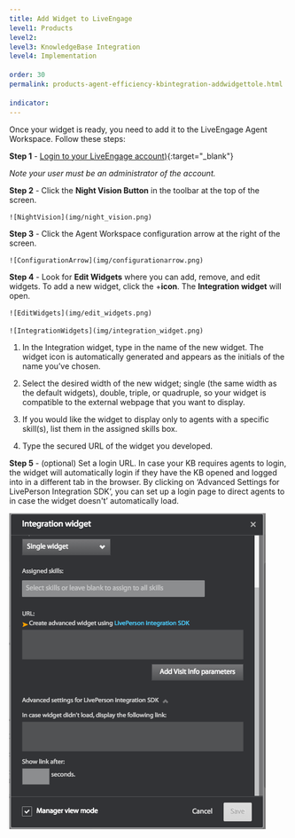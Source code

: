 ```yaml
---
title: Add Widget to LiveEngage
level1: Products
level2: 
level3: KnowledgeBase Integration
level4: Implementation

order: 30
permalink: products-agent-efficiency-kbintegration-addwidgettole.html

indicator:
---
```


Once your widget is ready, you need to add it to the LiveEngage Agent Workspace.  Follow these steps:

**Step 1** - [Login to your LiveEngage account)](https://authentication.liveperson.net/login.html){:target="_blank"}

_Note your user must be an administrator of the account._

**Step 2** - Click the **Night Vision Button** in the toolbar at the top of the screen. 

	![NightVision](img/night_vision.png)

**Step 3** - Click the Agent Workspace configuration arrow at the right of the screen. 

	![ConfigurationArrow](img/configurationarrow.png)

**Step 4** - Look for **Edit Widgets** where you can add, remove, and edit widgets. To add a new widget, click the +**icon**. The **Integration widget** will open. 

	![EditWidgets](img/edit_widgets.png)

	![IntegrationWidgets](img/integration_widget.png)

  1. In the Integration widget, type in the name of the new widget. The widget icon is automatically generated and appears as the initials of the name you’ve chosen.

  2. Select the desired width of the new widget; single (the same width as the default widgets), double, triple, or quadruple, so your widget is compatible to the external webpage that you want to display.

  3. If you would like the widget to display only to agents with a specific skill(s), list them in the assigned skills box.

  4. Type the secured URL of the widget you developed.

**Step 5** - (optional) Set a login URL.  In case your KB requires agents to login, the widget will automatically login if they have the KB opened and logged into in a different tab in the browser.  By clicking on ‘Advanced Settings for LivePerson Integration SDK’, you can set up a login page to direct agents to in case the widget doesn't’ automatically load.

![LoginURL](img/loginURL.png)